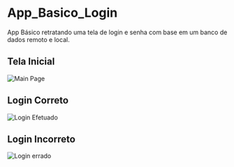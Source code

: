 # App_Basico_Login
App Básico retratando uma tela de login e senha com base em um banco de dados remoto e local.

## Tela Inicial
![Main Page](https://user-images.githubusercontent.com/65605919/90569321-1277df80-e184-11ea-946b-557622678040.png)

## Login Correto
![Login Efetuado](https://user-images.githubusercontent.com/65605919/90569414-376c5280-e184-11ea-8d4b-a9da3440bd36.png)

## Login Incorreto

![Login errado](https://user-images.githubusercontent.com/65605919/90569481-55d24e00-e184-11ea-9598-7f52667c4f20.png)
